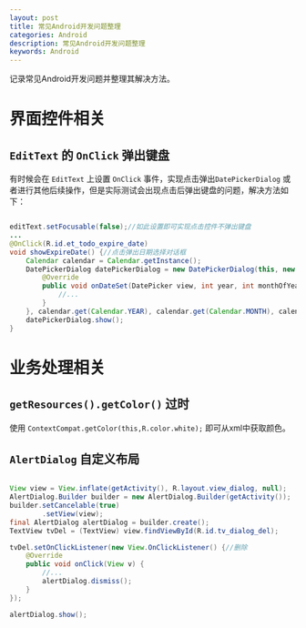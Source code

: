 ```yaml
---
layout: post
title: 常见Android开发问题整理
categories: Android
description: 常见Android开发问题整理
keywords: Android
---
```


记录常见Android开发问题并整理其解决方法。

# 界面控件相关

## `EditText` 的 `OnClick` 弹出键盘

有时候会在 `EditText` 上设置 `OnClick` 事件，实现点击弹出`DatePickerDialog` 或者进行其他后续操作，但是实际测试会出现点击后弹出键盘的问题，解决方法如下：

```java

editText.setFocusable(false);//如此设置即可实现点击控件不弹出键盘
...
@OnClick(R.id.et_todo_expire_date)
void showExpireDate() {//点击弹出日期选择对话框
    Calendar calendar = Calendar.getInstance();
    DatePickerDialog datePickerDialog = new DatePickerDialog(this, new DatePickerDialog.OnDateSetListener() {
        @Override
        public void onDateSet(DatePicker view, int year, int monthOfYear, int dayOfMonth) {
            //...
        }
    }, calendar.get(Calendar.YEAR), calendar.get(Calendar.MONTH), calendar.get(Calendar.DAY_OF_MONTH));
    datePickerDialog.show();
}

```

# 业务处理相关

## `getResources().getColor()` 过时

使用 `ContextCompat.getColor(this,R.color.white);` 即可从xml中获取颜色。

## `AlertDialog` 自定义布局

```java

View view = View.inflate(getActivity(), R.layout.view_dialog, null);
AlertDialog.Builder builder = new AlertDialog.Builder(getActivity());
builder.setCancelable(true)
        .setView(view);
final AlertDialog alertDialog = builder.create();
TextView tvDel = (TextView) view.findViewById(R.id.tv_dialog_del);

tvDel.setOnClickListener(new View.OnClickListener() {//删除
    @Override
    public void onClick(View v) {
        //...
        alertDialog.dismiss();
    }
});

alertDialog.show();
```